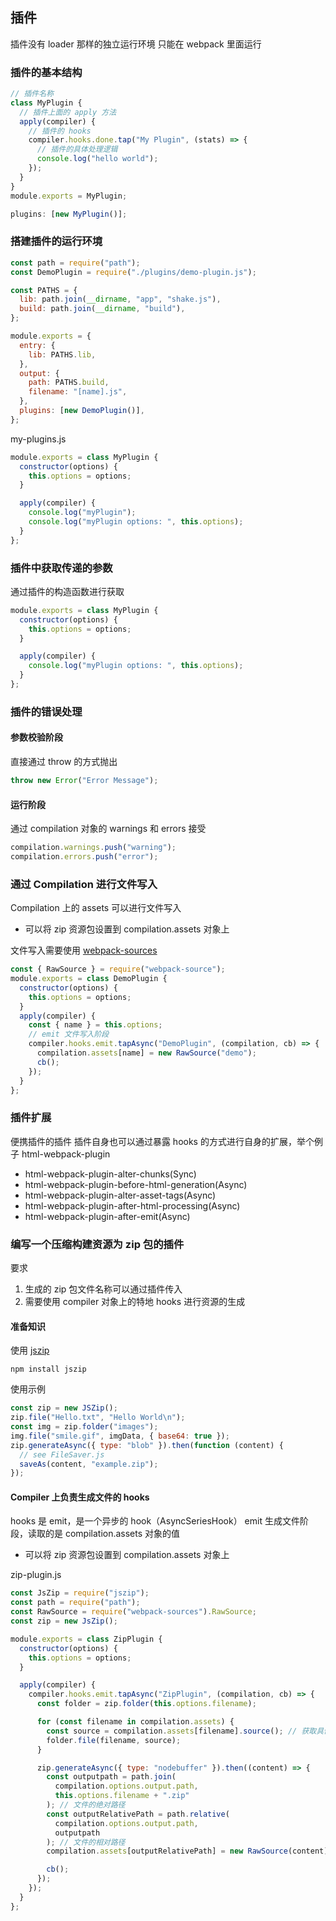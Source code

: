 ## 插件

插件没有 loader 那样的独立运行环境
只能在 webpack 里面运行

### 插件的基本结构

```javascript
// 插件名称
class MyPlugin {
  // 插件上面的 apply 方法
  apply(compiler) {
    // 插件的 hooks
    compiler.hooks.done.tap("My Plugin", (stats) => {
      // 插件的具体处理逻辑
      console.log("hello world");
    });
  }
}
module.exports = MyPlugin;
```

```javascript
plugins: [new MyPlugin()];
```

### 搭建插件的运行环境

```javascript
const path = require("path");
const DemoPlugin = require("./plugins/demo-plugin.js");

const PATHS = {
  lib: path.join(__dirname, "app", "shake.js"),
  build: path.join(__dirname, "build"),
};

module.exports = {
  entry: {
    lib: PATHS.lib,
  },
  output: {
    path: PATHS.build,
    filename: "[name].js",
  },
  plugins: [new DemoPlugin()],
};
```

my-plugins.js

```javascript
module.exports = class MyPlugin {
  constructor(options) {
    this.options = options;
  }

  apply(compiler) {
    console.log("myPlugin");
    console.log("myPlugin options: ", this.options);
  }
};
```

### 插件中获取传递的参数

通过插件的构造函数进行获取

```javascript
module.exports = class MyPlugin {
  constructor(options) {
    this.options = options;
  }

  apply(compiler) {
    console.log("myPlugin options: ", this.options);
  }
};
```

### 插件的错误处理

#### 参数校验阶段

直接通过 throw 的方式抛出

```javascript
throw new Error("Error Message");
```

#### 运行阶段

通过 compilation 对象的 warnings 和 errors 接受

```javascript
compilation.warnings.push("warning");
compilation.errors.push("error");
```

### 通过 Compilation 进行文件写入

Compilation 上的 assets 可以进行文件写入

- 可以将 zip 资源包设置到 compilation.assets 对象上

文件写入需要使用 [webpack-sources](https://www.npmjs.com/package/webpack-sources)

```javascript
const { RawSource } = require("webpack-source");
module.exports = class DemoPlugin {
  constructor(options) {
    this.options = options;
  }
  apply(compiler) {
    const { name } = this.options;
    // emit 文件写入阶段
    compiler.hooks.emit.tapAsync("DemoPlugin", (compilation, cb) => {
      compilation.assets[name] = new RawSource("demo");
      cb();
    });
  }
};
```

### 插件扩展

便携插件的插件
插件自身也可以通过暴露 hooks 的方式进行自身的扩展，举个例子 html-webpack-plugin

- html-webpack-plugin-alter-chunks(Sync)
- html-webpack-plugin-before-html-generation(Async)
- html-webpack-plugin-alter-asset-tags(Async)
- html-webpack-plugin-after-html-processing(Async)
- html-webpack-plugin-after-emit(Async)

### 编写一个压缩构建资源为 zip 包的插件

要求

1. 生成的 zip 包文件名称可以通过插件传入
2. 需要使用 compiler 对象上的特地 hooks 进行资源的生成

#### 准备知识

使用 [jszip](https://stuk.github.io/jszip/)

```base
npm install jszip
```

使用示例

```javascript
const zip = new JSZip();
zip.file("Hello.txt", "Hello World\n");
const img = zip.folder("images");
img.file("smile.gif", imgData, { base64: true });
zip.generateAsync({ type: "blob" }).then(function (content) {
  // see FileSaver.js
  saveAs(content, "example.zip");
});
```

#### Compiler 上负责生成文件的 hooks

hooks 是 emit，是一个异步的 hook（AsyncSeriesHook）
emit 生成文件阶段，读取的是 compilation.assets 对象的值

- 可以将 zip 资源包设置到 compilation.assets 对象上

zip-plugin.js

```javascript
const JsZip = require("jszip");
const path = require("path");
const RawSource = require("webpack-sources").RawSource;
const zip = new JsZip();

module.exports = class ZipPlugin {
  constructor(options) {
    this.options = options;
  }

  apply(compiler) {
    compiler.hooks.emit.tapAsync("ZipPlugin", (compilation, cb) => {
      const folder = zip.folder(this.options.filename);

      for (const filename in compilation.assets) {
        const source = compilation.assets[filename].source(); // 获取具体的代码
        folder.file(filename, source);
      }

      zip.generateAsync({ type: "nodebuffer" }).then((content) => {
        const outputpath = path.join(
          compilation.options.output.path,
          this.options.filename + ".zip"
        ); // 文件的绝对路径
        const outputRelativePath = path.relative(
          compilation.options.output.path,
          outputpath
        ); // 文件的相对路径
        compilation.assets[outputRelativePath] = new RawSource(content);

        cb();
      });
    });
  }
};
```
